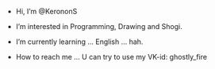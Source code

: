 - Hi, I’m @KerononS
- I’m interested in Programming, Drawing and Shogi.
- I’m currently learning ... English ... hah.

- How to reach me ...
  U can try to use my VK-id: ghostly_fire
